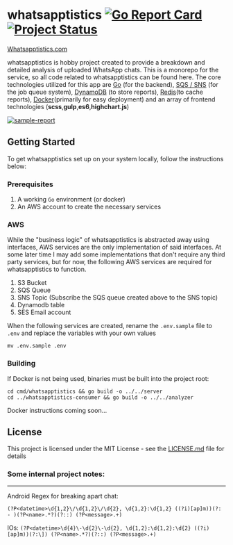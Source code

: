 # whatsapptistics [![Go Report Card](https://goreportcard.com/badge/github.com/mdanzinger/whatsapptistics?cache=clear)](https://goreportcard.com/report/github.com/mdanzinger/whatsapptistics?cache=clear) [![Project Status](https://img.shields.io/badge/%20status:-launched-green.svg)](https://img.shields.io/badge/%20status:-launched-green.svg)
[Whatsapptistics.com](https://whatsapptistics.com)

whatsapptistics is hobby project created to provide a breakdown and detailed analysis of uploaded WhatsApp chats. This is a monorepo for the service, so all code related to whatsapptistics can be found here. The core technologies utilized for this app are [Go](https://golang.org/) (for the backend), [SQS / SNS](https://aws.amazon.com/sqs/) (for the job queue system), [DynamoDB](https://aws.amazon.com/dynamodb/) (to store reports), [Redis](https://redis.io/)(to cache reports), [Docker](https://www.docker.com/)(primarily for easy deployment) and an array of frontend technologies (**scss**,**gulp**,**es6**,**highchart.js**)

[![sample-report](https://i.imgur.com/sBUisf9.jpg)](http://whatsapptistics.com)

## Getting Started

To get whatsapptistics set up on your system locally, follow the instructions below:

### Prerequisites

1. A working `Go` environment (or docker)
2. An AWS account to create the necessary services  


### AWS

While the "business logic" of whatsapptistics is abstracted away using interfaces, AWS services are the only implementation of said interfaces. At some later time I may add some implementations that don't require any third party services, but for now, the following AWS services are required for whatsapptistics to function. 

1. S3 Bucket
2. SQS Queue
3. SNS Topic  (Subscribe the SQS queue created above to the SNS topic)
4. Dynamodb table
5. SES Email account


When the following services are created, rename the `.env.sample` file to `.env` and replace the variables with your own values
```$xslt
mv .env.sample .env
``` 


### Building

If Docker is not being used, binaries must be built into the project root:


```$xslt
cd cmd/whatsapptistics && go build -o ../../server 
cd ../whatsapptistics-consumer && go build -o ../../analyzer
```

Docker instructions coming soon...



## License

This project is licensed under the MIT License - see the [LICENSE.md](LICENSE.md) file for details



### Some internal project notes:
---
Android Regex for breaking apart chat:

```(?P<datetime>\d{1,2}\/\d{1,2}\/\d{2}, \d{1,2}:\d{1,2} ((?i)[ap]m))(?: - )(?P<name>.*?)(?::) (?P<message>.+)```


IOs: 
```(?P<datetime>\d{4}\-\d{2}\-\d{2}, \d{1,2}:\d{1,2}:\d{2} ((?i)[ap]m))(?:\]) (?P<name>.*?)(?::) (?P<message>.+)```



